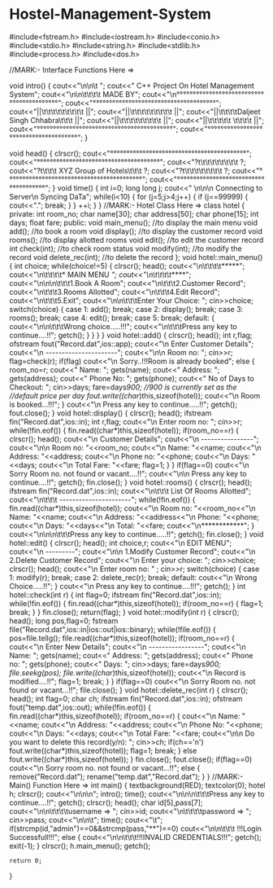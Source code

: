 # Hostel-Management-System

#include<fstream.h>
#include<iostream.h>
#include<conio.h>
#include<stdio.h>
#include<string.h>
#include<stdlib.h>
#include<process.h>
#include<dos.h>

//MARK:- Interface Functions Here =>

void intro() {
	cout<<"\n\n\t            ";
	cout<<"     C++ Project On Hotel Management System";
	cout<<"\n\n\t\t\t\t     MADE BY";
	cout<<"\n°°°°°°°°°°°°°°°°°°°°°°°°°°°°°°°°°°°°°°°°°°";
	cout<<"°°°°°°°°°°°°°°°°°°°°°°°°°°°°°°°°°°°°°°";
	cout<<"||\t\t\t\t\t\t\t\t\t      ||";
	cout<<"||\t\t\t\t\t\t\t\t\t      ||";
	cout<<"||\t\t\t\tDaljeet Singh Chhabra\t\t\t      ||";
	cout<<"||\t\t\t\t\t\t\t\t\t      ||";
	cout<<"||\t\t\t\t\t  \t\t\t\t      ||";
	cout<<"°°°°°°°°°°°°°°°°°°°°°°°°°°°°°°°°°°°°°°°°°°";
	cout<<"°°°°°°°°°°°°°°°°°°°°°°°°°°°°°°°°°°°°°°";
}

void head() {
	clrscr();
	cout<<"°°°°°°°°°°°°°°°°°°°°°°°°°°°°°°°°°°°°°°°°°°";
	cout<<"°°°°°°°°°°°°°°°°°°°°°°°°°°°°°°°°°°°°°°";
	cout<<"?t\t\t\t\t\t\t\t\t       ?;
	cout<<"?t\t\t\t   XYZ Group of Hotels\t\t\t       ?;
	cout<<"?t\t\t\t\t\t\t\t\t       ?;
	cout<<"°°°°°°°°°°°°°°°°°°°°°°°°°°°°°°°°°°°°°°°°°°";
	cout<<"°°°°°°°°°°°°°°°°°°°°°°°°°°°°°°°°°°°°°°";
}
void time() {
	int i=0;
	long long j;
	cout<<"	\n\n\n	Connecting to Server\n 	Syncing DaTa";
	while(i<10)	{
		for (j=5;j>4;j++) {
			if (j==99999) {
				cout<<".";
				break;
			}
		}
		++i;
	}
}
//MARK:- Hotel Class Here =>
class hotel {
	private:
			int room_no;
			char name[30];
			char address[50];
			char phone[15];
			int days;
			float fare;
	public:
			void main_menu();		//to display the main menu
			void add();				//to book a room
			void display(); 		//to display the customer record
			void rooms();			//to display allotted rooms
			void edit();			//to edit the customer record
			int check(int);	     	//to check room status
			void modify(int);		//to modify the record
			void delete_rec(int);   //to delete the record
};
void hotel::main_menu() {
	int choice;
	while(choice!=5) {
		clrscr();
		head();
		cout<<"\n\t\t\t\t*****";
		cout<<"\n\t\t\t\t* MAIN MENU *";
		cout<<"\n\t\t\t\t*****";
		cout<<"\n\n\n\t\t\t1.Book A Room";
		cout<<"\n\t\t\t2.Customer Record";
		cout<<"\n\t\t\t3.Rooms Allotted";
		cout<<"\n\t\t\t4.Edit Record";
		cout<<"\n\t\t\t5.Exit";
		cout<<"\n\n\t\t\tEnter Your Choice: ";
		cin>>choice;
		switch(choice) {
			case 1:	add();
					break;
			case 2: display();
					break;
			case 3: rooms();
					break;
			case 4:	edit();
					break;
			case 5: break;
			default: {
				cout<<"\n\n\t\t\tWrong choice.....!!!";
				cout<<"\n\t\t\tPress any key to continue....!!";
				getch();
			}
		}
	}
}
void hotel::add() {
	clrscr();
	head();
	int r,flag;
	ofstream fout("Record.dat",ios::app);
	cout<<"\n Enter Customer Details";
	cout<<"\n ----------------------";
	cout<<"\n\n Room no: ";
	cin>>r;
	flag=check(r);
	if(flag)
		cout<<"\n Sorry..!!!Room is already booked";
	else {
		room_no=r;
		cout<<" Name: ";
		gets(name);
		cout<<" Address: ";
		gets(address);
		cout<<" Phone No: ";
		gets(phone);
		cout<<" No of Days to Checkout: ";
		cin>>days;
		fare=days*900;						//900 is currently set as the
											//default price per day
		fout.write((char*)this,sizeof(hotel));
		cout<<"\n Room is booked...!!!";
	}
	cout<<"\n Press any key to continue.....!!";
	getch();
	fout.close();
}
void hotel::display() {
	clrscr();
	head();
	ifstream fin("Record.dat",ios::in);
	int r,flag;
	cout<<"\n Enter room no: ";
	cin>>r;
	while(!fin.eof()) {
		fin.read((char*)this,sizeof(hotel));
		if(room_no==r) {
			clrscr();
			head();
			cout<<"\n Customer Details";
			cout<<"\n ----------------";
			cout<<"\n\n Room no: "<<room_no;
			cout<<"\n Name: "<<name;
			cout<<"\n Address: "<<address;
			cout<<"\n Phone no: "<<phone;
			cout<<"\n Days: "<<days;
			cout<<"\n Total Fare: "<<fare;
			flag=1;
		}
	}
	if(flag==0)
		cout<<"\n Sorry Room no. not found or vacant....!!";
	cout<<"\n\n Press any key to continue....!!";
	getch();
	fin.close();
}
void hotel::rooms() {
	clrscr();
	head();
	ifstream fin("Record.dat",ios::in);
	cout<<"\n\t\t\t    List Of Rooms Allotted";
	cout<<"\n\t\t\t    ----------------------";
	while(!fin.eof()) {
		fin.read((char*)this,sizeof(hotel));
		cout<<"\n Room no: "<<room_no<<"\n Name: "<<name;
		cout<<"\n Address: "<<address<<"\n Phone: "<<phone;
		cout<<"\n Days: "<<days<<"\n Total: "<<fare;
		cout<<"\n************";
	}
	cout<<"\n\n\n\t\t\tPress any key to continue.....!!";
	getch();
	fin.close();
}
void hotel::edit() {
	clrscr();
	head();
	int choice,r;
	cout<<"\n EDIT MENU";
	cout<<"\n ---------";
	cout<<"\n\n 1.Modify Customer Record";
	cout<<"\n 2.Delete Customer Record";
	cout<<"\n Enter your choice: ";
	cin>>choice;
	clrscr();
	head();
	cout<<"\n Enter room no: " ;
	cin>>r;
	switch(choice) {
		case 1:	modify(r);
				break;
		case 2:	delete_rec(r);
				break;
		default: cout<<"\n Wrong Choice.....!!";
	}
	cout<<"\n Press any key to continue....!!!";
	getch();
}
int hotel::check(int r) {
	int flag=0;
	ifstream fin("Record.dat",ios::in);
	while(!fin.eof()) {
		fin.read((char*)this,sizeof(hotel));
		if(room_no==r) {
			flag=1;
			break;
		}
	}
	fin.close();
	return(flag);
}
void hotel::modify(int r) {
	clrscr();
	head();
	long pos,flag=0;
	fstream file("Record.dat",ios::in|ios::out|ios::binary);
	while(!file.eof()) {
		pos=file.tellg();
		file.read((char*)this,sizeof(hotel));
		if(room_no==r) {
			cout<<"\n Enter New Details";
			cout<<"\n -----------------";
			cout<<"\n Name: ";
			gets(name);
			cout<<" Address: ";
			gets(address);
			cout<<" Phone no: ";
			gets(phone);
			cout<<" Days: ";
			cin>>days;
			fare=days*900;
			file.seekg(pos);
			file.write((char*)this,sizeof(hotel));
			cout<<"\n Record is modified....!!";
			flag=1;
			break;
		}
	}
	if(flag==0)
		cout<<"\n Sorry Room no. not found or vacant...!!";
	file.close();
}
void hotel::delete_rec(int r) {
	clrscr();
	head();
	int flag=0;
	char ch;
	ifstream fin("Record.dat",ios::in);
	ofstream fout("temp.dat",ios::out);
	while(!fin.eof()) {
		fin.read((char*)this,sizeof(hotel));
		if(room_no==r) {
			cout<<"\n Name: "<<name;
			cout<<"\n Address: "<<address;
			cout<<"\n Phone No: "<<phone;
			cout<<"\n Days: "<<days;
			cout<<"\n Total Fare: "<<fare;
			cout<<"\n\n Do you want to delete this record(y/n): ";
			cin>>ch;
			if(ch=='n')
				fout.write((char*)this,sizeof(hotel));
			flag=1;
			break;
		}
		else
			fout.write((char*)this,sizeof(hotel));
	}
	fin.close();
	fout.close();
	if(flag==0)
		cout<<"\n Sorry room no. not found or vacant...!!";
	else {
		remove("Record.dat");
		rename("temp.dat","Record.dat");
	}
}
//MARK:- Main() Function Here =>
int main() {
	textbackground(RED);
	textcolor(0);
	hotel h;
	clrscr();
	cout<<"\n\n\n";
	intro();
	time();
	cout<<"\n\n\n\t\t\tPress any key to continue....!!";
	getch();
	clrscr();
	head();
	char id[5],pass[7];
	cout<<"\n\n\t\t\t\tusername => ";
	cin>>id;
	cout<<"\n\t\t\t\tpassword => ";
	cin>>pass;
	cout<<"\n\n\t";
	time();
	cout<<"\t";
	if(strcmp(id,"admin")==0&&strcmp(pass,"**")==0)
		cout<<"\n\n\t\t\t  !!!Login Successfull!!!";
	else {
		cout<<"\n\n\t\t\t!!!INVALID CREDENTIALS!!!";
		getch();
		exit(-1);
	}
	clrscr();
	h.main_menu();
	getch();
	
	return 0;
}
